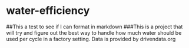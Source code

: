 # water-efficiency
##This a test to see if I can format in markdown
###This is a project that will try and figure out the best way to handle how much water should be used per cycle in a factory setting.
Data is provided by drivendata.org

